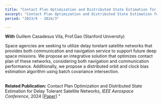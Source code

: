 ```yaml
---
title: "Contact Plan Optimization and Distributed State Estimation for Delay Torelant Satellite Network"
excerpt: "Contact Plan Optimization and Distributed State Estimation for Delay Torelant Satellite Network"
period: "2023/9 - 2024/3"

---
```

**With** Guillem Casadesus Vila, Prof.Gao (Stanford University) <br>

Space agencies are seeking to utilize delay torelant satellite networks that provides both communication and navigation service to support future deep space missions. We propose an integrative solution that optimizes contact plan of these networks, considering both navigation and communication performance. Additionally, we propose a distributed orbit and clock bias estimation algorithm using batch covariance intersection. <br><br>

**Related Publication:** Contact Plan Optimization and Distributed State Estimation for Delay Tolerant Satellite Networks, *IEEE Aerospace Conference*, 2024 [[Paper](https://drive.google.com/file/d/1ysgGIQmowmfzSefFNdOOIWnhi1dVh-9m/view?usp=sharing)]
"